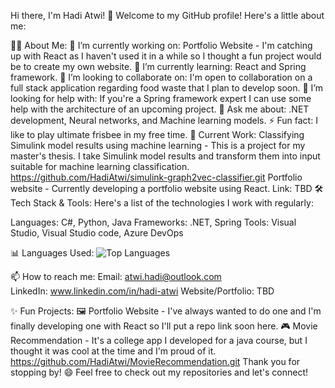 Hi there, I'm Hadi Atwi! 👋
Welcome to my GitHub profile! Here's a little about me:

👨‍💻 About Me:
🔭 I’m currently working on: Portfolio Website - I'm catching up with React as I haven't used it in a while so I thought a fun project would be to create my own website.
🌱 I’m currently learning: React and Spring framework.
👯 I’m looking to collaborate on: I'm open to collaboration on a full stack application regarding food waste that I plan to develop soon. 
🤔 I’m looking for help with: If you're a Spring framework expert I can use some help with the architecture of an upcoming project.
💬 Ask me about: .NET development, Neural networks, and Machine learning models.
⚡ Fun fact: I like to play ultimate frisbee in my free time.
💼 Current Work:
Classifying Simulink model results using machine learning - This is a project for my master's thesis. I take Simulink model results and transform them into input suitable for machine learning classification. https://github.com/HadiAtwi/simulink-graph2vec-classifier.git
Portfolio website - Currently developing a portfolio website using React. Link: TBD
🛠 Tech Stack & Tools:
Here's a list of the technologies I work with regularly:

Languages: C#, Python, Java
Frameworks: .NET, Spring 
Tools: Visual Studio, Visual Studio code, Azure DevOps


📊 Languages Used: ![Top Languages](https://github-readme-stats.vercel.app/api/top-langs/?username=HadiAtwi&layout=compact&hide_border=true&theme=radical)


📫 How to reach me:
Email: atwi.hadi@outlook.com  
LinkedIn: www.linkedin.com/in/hadi-atwi
Website/Portfolio: TBD


✨ Fun Projects:
🖼️ Portfolio Website - I've always wanted to do one and I'm finally developing one with React so I'll put a repo link soon here.
🎮 Movie Recommendation - It's a college app I developed for a java course, but I thought it was cool at the time and I'm proud of it. https://github.com/HadiAtwi/MovieRecommendation.git
Thank you for stopping by! 😄
Feel free to check out my repositories and let's connect!
